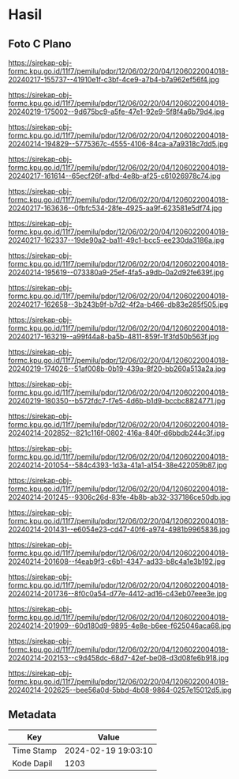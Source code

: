# Hasil

## Foto C Plano

https://sirekap-obj-formc.kpu.go.id/11f7/pemilu/pdpr/12/06/02/20/04/1206022004018-20240217-155737--41910e1f-c3bf-4ce9-a7b4-b7a962ef56f4.jpg

https://sirekap-obj-formc.kpu.go.id/11f7/pemilu/pdpr/12/06/02/20/04/1206022004018-20240219-175002--9d675bc9-a5fe-47e1-92e9-5f8f4a6b79d4.jpg

https://sirekap-obj-formc.kpu.go.id/11f7/pemilu/pdpr/12/06/02/20/04/1206022004018-20240214-194829--5775367c-4555-4106-84ca-a7a9318c7dd5.jpg

https://sirekap-obj-formc.kpu.go.id/11f7/pemilu/pdpr/12/06/02/20/04/1206022004018-20240217-161614--65ecf26f-afbd-4e8b-af25-c61026978c74.jpg

https://sirekap-obj-formc.kpu.go.id/11f7/pemilu/pdpr/12/06/02/20/04/1206022004018-20240217-163636--0fbfc534-28fe-4925-aa9f-623581e5df74.jpg

https://sirekap-obj-formc.kpu.go.id/11f7/pemilu/pdpr/12/06/02/20/04/1206022004018-20240217-162337--19de90a2-ba11-49c1-bcc5-ee230da3186a.jpg

https://sirekap-obj-formc.kpu.go.id/11f7/pemilu/pdpr/12/06/02/20/04/1206022004018-20240214-195619--073380a9-25ef-4fa5-a9db-0a2d92fe639f.jpg

https://sirekap-obj-formc.kpu.go.id/11f7/pemilu/pdpr/12/06/02/20/04/1206022004018-20240217-162658--3b243b9f-b7d2-4f2a-b466-db83e285f505.jpg

https://sirekap-obj-formc.kpu.go.id/11f7/pemilu/pdpr/12/06/02/20/04/1206022004018-20240217-163219--a99f44a8-ba5b-4811-859f-1f3fd50b563f.jpg

https://sirekap-obj-formc.kpu.go.id/11f7/pemilu/pdpr/12/06/02/20/04/1206022004018-20240219-174026--51af008b-0b19-439a-8f20-bb260a513a2a.jpg

https://sirekap-obj-formc.kpu.go.id/11f7/pemilu/pdpr/12/06/02/20/04/1206022004018-20240219-180350--b572fdc7-f7e5-4d6b-b1d9-bccbc8824771.jpg

https://sirekap-obj-formc.kpu.go.id/11f7/pemilu/pdpr/12/06/02/20/04/1206022004018-20240214-202852--821c116f-0802-416a-840f-d6bbdb244c3f.jpg

https://sirekap-obj-formc.kpu.go.id/11f7/pemilu/pdpr/12/06/02/20/04/1206022004018-20240214-201054--584c4393-1d3a-41a1-a154-38e422059b87.jpg

https://sirekap-obj-formc.kpu.go.id/11f7/pemilu/pdpr/12/06/02/20/04/1206022004018-20240214-201245--9306c26d-83fe-4b8b-ab32-337186ce50db.jpg

https://sirekap-obj-formc.kpu.go.id/11f7/pemilu/pdpr/12/06/02/20/04/1206022004018-20240214-201431--e6054e23-cd47-40f6-a974-4981b9965836.jpg

https://sirekap-obj-formc.kpu.go.id/11f7/pemilu/pdpr/12/06/02/20/04/1206022004018-20240214-201608--f4eab9f3-c6b1-4347-ad33-b8c4a1e3b192.jpg

https://sirekap-obj-formc.kpu.go.id/11f7/pemilu/pdpr/12/06/02/20/04/1206022004018-20240214-201736--8f0c0a54-d77e-4412-ad16-c43eb07eee3e.jpg

https://sirekap-obj-formc.kpu.go.id/11f7/pemilu/pdpr/12/06/02/20/04/1206022004018-20240214-201909--60d180d9-9895-4e8e-b6ee-f625046aca68.jpg

https://sirekap-obj-formc.kpu.go.id/11f7/pemilu/pdpr/12/06/02/20/04/1206022004018-20240214-202153--c9d458dc-68d7-42ef-be08-d3d08fe6b918.jpg

https://sirekap-obj-formc.kpu.go.id/11f7/pemilu/pdpr/12/06/02/20/04/1206022004018-20240214-202625--bee56a0d-5bbd-4b08-9864-0257e15012d5.jpg


## Metadata

| Key        | Value               |
| ---------- | ------------------- |
| Time Stamp | 2024-02-19 19:03:10 |
| Kode Dapil | 1203                |




